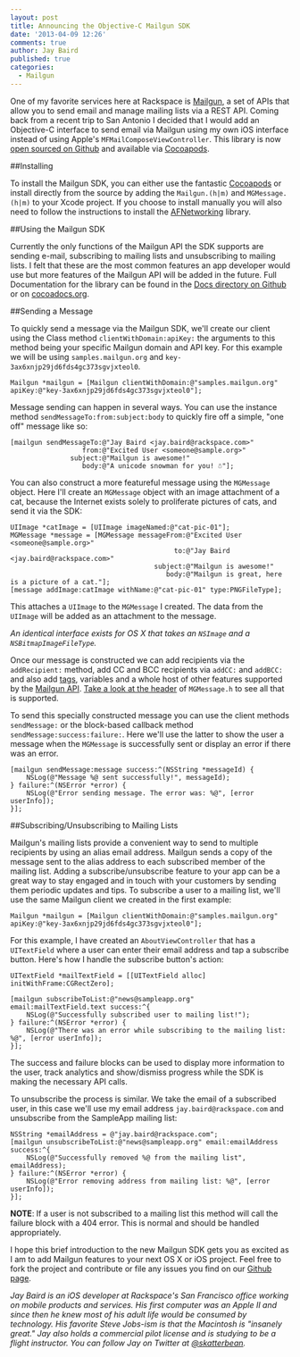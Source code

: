 ```yaml
---
layout: post
title: Announcing the Objective-C Mailgun SDK
date: '2013-04-09 12:26'
comments: true
author: Jay Baird
published: true
categories:
  - Mailgun
---
```

One of my favorite services here at Rackspace is [Mailgun](http://mailgun.com), a set of APIs that allow you to send email and manage mailing lists via a REST API. Coming back from a recent trip to San Antonio I decided that I would add an Objective-C interface to send email via Mailgun using my own iOS interface instead of using Apple's `MFMailComposeViewController`. This library is now [open sourced on Github](https://github.com/rackerlabs/objc-mailgun) and available via [Cocoapods](http://cocoapods.org).<!-- more -->

##Installing

To install the Mailgun SDK, you can either use the fantastic [Cocoapods](http://cocoapods.org) or install directly from the source by adding the `Mailgun.(h|m)` and `MGMessage.(h|m)` to your Xcode project. If you choose to install manually you will also need to follow the instructions to install the [AFNetworking](https://github.com/AFNetworking/AFNetworking/wiki/Getting-Started-with-AFNetworking) library.

##Using the Mailgun SDK

Currently the only functions of the Mailgun API the SDK supports are sending e-mail, subscribing to mailing lists and unsubscribing to mailing lists. I felt that these are the most common features an app developer would use but more features of the Mailgun API will be added in the future. Full Documentation for the library can be found in the [Docs directory on Github](https://github.com/rackerlabs/objc-mailgun/tree/master/Docs) or on [cocoadocs.org](http://cocoadocs.org).

##Sending a Message

To quickly send a message via the Mailgun SDK, we'll create our client using the Class method `clientWithDomain:apiKey:` the arguments to this method being your specific Mailgun domain and API key. For this example we will be using `samples.mailgun.org` and `key-3ax6xnjp29jd6fds4gc373sgvjxteol0`.

    Mailgun *mailgun = [Mailgun clientWithDomain:@"samples.mailgun.org" apiKey:@"key-3ax6xnjp29jd6fds4gc373sgvjxteol0"];

Message sending can happen in several ways. You can use the instance method `sendMessageTo:from:subject:body` to quickly fire off a simple, "one off" message like so:

    [mailgun sendMessageTo:@"Jay Baird <jay.baird@rackspace.com>" 
                      from:@"Excited User <someone@sample.org>" 
                   subject:@"Mailgun is awesome!" 
                      body:@"A unicode snowman for you! ☃"];

You can also construct a more featureful message using the `MGMessage` object. Here I'll create an `MGMessage` object with an image attachment of a cat, because the Internet exists solely to proliferate pictures of cats, and send it via the SDK:

    UIImage *catImage = [UIImage imageNamed:@"cat-pic-01"];
    MGMessage *message = [MGMessage messageFrom:@"Excited User <someone@sample.org>"
                                             to:@"Jay Baird <jay.baird@rackspace.com>"
                                        subject:@"Mailgun is awesome!"
                                           body:@"Mailgun is great, here is a picture of a cat."];
    [message addImage:catImage withName:@"cat-pic-01" type:PNGFileType];

This attaches a `UIImage` to the `MGMessage` I created. The data from the `UIImage` will be added as an attachment to the message. 

*An identical interface exists for OS X that takes an `NSImage` and a `NSBitmapImageFileType`.*

Once our message is constructed we can add recipients via the `addRecipient:` method, add CC and BCC recipients via `addCC:` and `addBCC:` and also add [tags](http://documentation.mailgun.net/user_manual.html#tagging), variables and a whole host of other features supported by the [Mailgun API](http://documentation.mailgun.net/user_manual.html#sending-messages). [Take a look at the header](https://github.com/rackerlabs/objc-mailgun/blob/master/Classes/MGMessage.h) of `MGMessage.h` to see all that is supported. 

To send this specially constructed message you can use the client methods `sendMessage:` or the block-based callback method `sendMessage:success:failure:`. Here we'll use the latter to show the user a message when the `MGMessage` is successfully sent or display an error if there was an error.

    [mailgun sendMessage:message success:^(NSString *messageId) {
        NSLog(@"Message %@ sent successfully!", messageId);
    } failure:^(NSError *error) {
        NSLog(@"Error sending message. The error was: %@", [error userInfo]);
    }];

##Subscribing/Unsubscribing to Mailing Lists

Mailgun's mailing lists provide a convenient way to send to multiple recipients by using an alias email address. Mailgun sends a copy of the message sent to the alias address to each subscribed member of the mailing list. Adding a subscribe/unsubscribe feature to your app can be a great way to stay engaged and in touch with your customers by sending them periodic updates and tips. To subscribe a user to a mailing list, we'll use the same Mailgun client we created in the first example:

    Mailgun *mailgun = [Mailgun clientWithDomain:@"samples.mailgun.org" apiKey:@"key-3ax6xnjp29jd6fds4gc373sgvjxteol0"];

For this example, I have created an `AboutViewController` that has a `UITextField` where a user can enter their email address and tap a subscribe button. Here's how I handle the subscribe button's action:

    UITextField *mailTextField = [[UITextField alloc] initWithFrame:CGRectZero];

    [mailgun subscribeToList:@"news@sampleapp.org" email:mailTextField.text success:^{
        NSLog(@"Successfully subscribed user to mailing list!");
    } failure:^(NSError *error) {
        NSLog(@"There was an error while subscribing to the mailing list: %@", [error userInfo]);
    }];

The success and failure blocks can be used to display more information to the user, track analytics and show/dismiss progress while the SDK is making the necessary API calls.

To unsubscribe the process is similar. We take the email of a subscribed user, in this case we'll use my email address `jay.baird@rackspace.com` and unsubscribe from the SampleApp mailing list:

    NSString *emailAddress = @"jay.baird@rackspace.com";
    [mailgun unsubscribeToList:@"news@sampleapp.org" email:emailAddress success:^{
        NSLog(@"Successfully removed %@ from the mailing list", emailAddress);
    } failure:^(NSError *error) {
        NSLog(@"Error removing address from mailing list: %@", [error userInfo]);
    }];

**NOTE**: If a user is not subscribed to a mailing list this method will call the failure block with a 404 error. This is normal and should be handled appropriately.

I hope this brief introduction to the new Mailgun SDK gets you as excited as I am to add Mailgun features to your next OS X or iOS project. Feel free to fork the project and contribute or file any issues you find on our [Github page](https://github.com/rackerlabs/objc-mailgun).

_Jay Baird is an iOS developer at Rackspace's San Francisco office working on mobile products and services. His first computer was an Apple II and since then he knew most of his adult life would be consumed by technology. His favorite Steve Jobs-ism is that the Macintosh is "insanely great." Jay also holds a commercial pilot license and is studying to be a flight instructor. You can follow Jay on Twitter at [@skatterbean](https://twitter.com/skatterbean)._
